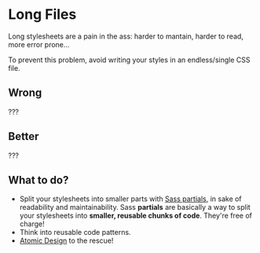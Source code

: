 # Long Files

Long stylesheets are a pain in the ass: harder to mantain, harder to read, more error prone…

To prevent this problem, avoid writing your styles in an endless/single CSS file.

## Wrong

???

## Better

???

## What to do?

- Split your stylesheets into smaller parts with [Sass partials](https://sass-lang.com/documentation/at-rules/import#partials), in sake of readability and maintainability. Sass **partials** are basically a way to split your stylesheets into **smaller, reusable chunks of code**. They're free of charge!
- Think into reusable code patterns.
- [Atomic Design](https://atomicdesign.bradfrost.com/table-of-contents/) to the rescue!
